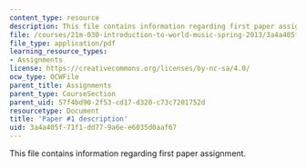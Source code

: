 ```yaml
---
content_type: resource
description: This file contains information regarding first paper assignment.
file: /courses/21m-030-introduction-to-world-music-spring-2013/3a4a405f71f1dd779a6ee6035d0aaf67_MIT21M_030S13_paper1.pdf
file_type: application/pdf
learning_resource_types:
- Assignments
license: https://creativecommons.org/licenses/by-nc-sa/4.0/
ocw_type: OCWFile
parent_title: Assignments
parent_type: CourseSection
parent_uid: 57f4bd90-2f53-cd17-d320-c73c7201752d
resourcetype: Document
title: 'Paper #1 description'
uid: 3a4a405f-71f1-dd77-9a6e-e6035d0aaf67
---
```

This file contains information regarding first paper assignment.
